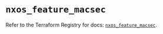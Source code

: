 # `nxos_feature_macsec`

Refer to the Terraform Registry for docs: [`nxos_feature_macsec`](https://registry.terraform.io/providers/ciscodevnet/nxos/0.5.10/docs/resources/feature_macsec).
